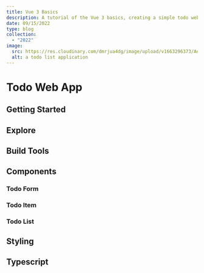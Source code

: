 ```yaml
---
title: Vue 3 Basics
description: A tutorial of the Vue 3 basics, creating a simple todo web application.
date: 09/15/2022
type: blog
collection:
  - "2022"
image:
  src: https://res.cloudinary.com/dmrjua4dg/image/upload/v1663296373/Adventure%20Blog/vue-todo-tutorial.jpg
  alt: a todo list application
---
```

# Todo Web App

## Getting Started

## Explore

## Build Tools

## Components

### Todo Form

### Todo Item

### Todo List

## Styling

## Typescript

